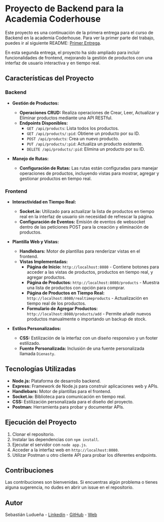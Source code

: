 # Proyecto de Backend para la Academia Coderhouse

Este proyecto es una continuación de la primera entrega para el curso de Backend en la academia Coderhouse. Para ver la primer parte del trabajo, puedes ir al siguiente README: [Primer Entrega](https://github.com/csluduena/Backend-Primer-Entrega/blob/main/README.md).

En esta segunda entrega, el proyecto ha sido ampliado para incluir funcionalidades de frontend, mejorando la gestión de productos con una interfaz de usuario interactiva y en tiempo real.

## Características del Proyecto

### Backend

- **Gestión de Productos:**
  - **Operaciones CRUD:** Realiza operaciones de Crear, Leer, Actualizar y Eliminar productos mediante una API RESTful.
  - **Endpoints Disponibles:**
    - `GET /api/products`: Lista todos los productos.
    - `GET /api/products/:pid`: Obtiene un producto por su ID.
    - `POST /api/products`: Crea un nuevo producto.
    - `PUT /api/products/:pid`: Actualiza un producto existente.
    - `DELETE /api/products/:pid`: Elimina un producto por su ID.

- **Manejo de Rutas:**
  - **Configuración de Rutas:** Las rutas están configuradas para manejar operaciones de productos, incluyendo vistas para mostrar, agregar y gestionar productos en tiempo real.

### Frontend

- **Interactividad en Tiempo Real:**
  - **Socket.io:** Utilizado para actualizar la lista de productos en tiempo real en la interfaz de usuario sin necesidad de refrescar la página.
  - **Configuración de Eventos:** Emisión de eventos de websocket dentro de las peticiones POST para la creación y eliminación de productos.

- **Plantilla Web y Vistas:**
  - **Handlebars:** Motor de plantillas para renderizar vistas en el frontend.
  - **Vistas Implementadas:**
    - **Página de Inicio:** `http://localhost:8080` - Contiene botones para acceder a las vistas de productos, productos en tiempo real, y agregar productos.
    - **Página de Productos:** `http://localhost:8080/products` - Muestra una lista de productos con opción para comprar.
    - **Página de Productos en Tiempo Real:** `http://localhost:8080/realtimeproducts` - Actualización en tiempo real de los productos.
    - **Formulario de Agregar Productos:** `http://localhost:8080/products/add` - Permite añadir nuevos productos manualmente o importando un backup de stock.

- **Estilos Personalizados:**
  - **CSS:** Estilización de la interfaz con un diseño responsivo y un footer estilizado.
  - **Fuente Personalizada:** Inclusión de una fuente personalizada llamada `Dienasty`.

## Tecnologías Utilizadas

- **Node.js:** Plataforma de desarrollo backend.
- **Express:** Framework de Node.js para construir aplicaciones web y APIs.
- **Handlebars:** Motor de plantillas para el frontend.
- **Socket.io:** Biblioteca para comunicación en tiempo real.
- **CSS:** Estilización personalizada para el diseño del proyecto.
- **Postman:** Herramienta para probar y documentar APIs.

## Ejecución del Proyecto

1. Clonar el repositorio.
2. Instalar las dependencias con `npm install`.
3. Ejecutar el servidor con `node app.js`.
4. Acceder a la interfaz web en `http://localhost:8080`.
5. Utilizar Postman u otro cliente API para probar los diferentes endpoints.

## Contribuciones

Las contribuciones son bienvenidas. Si encuentras algún problema o tienes alguna sugerencia, no dudes en abrir un issue en el repositorio.

## Autor

Sebastián Ludueña - [Linkedin](https://www.linkedin.com/in/csluduena/) - [GitHub](https://github.com/csluduena) - [Web](https://csluduena.com.ar)
